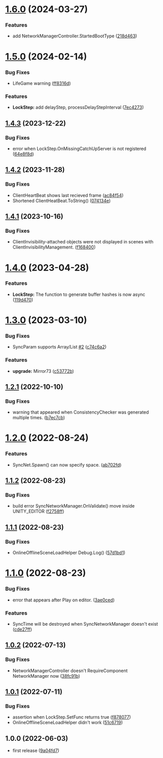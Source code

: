# [1.6.0](https://github.com/fuqunaga/SyncUtilForMirror/compare/v1.5.0...v1.6.0) (2024-03-27)


### Features

* add NetworkManagerController.StartedBootType ([218d463](https://github.com/fuqunaga/SyncUtilForMirror/commit/218d46320337ca74bffb8020ab8de4d05f692fd7))

# [1.5.0](https://github.com/fuqunaga/SyncUtilForMirror/compare/v1.4.3...v1.5.0) (2024-02-14)


### Bug Fixes

* LifeGame warning ([ff8316d](https://github.com/fuqunaga/SyncUtilForMirror/commit/ff8316dda1ae413b0540f3ae6cbaf8319a80affa))


### Features

* **LockStep:** add delayStep, processDelayStepInterval ([7ec4273](https://github.com/fuqunaga/SyncUtilForMirror/commit/7ec42731e3979e87ca25561b36ed2b0033052684))

## [1.4.3](https://github.com/fuqunaga/SyncUtilForMirror/compare/v1.4.2...v1.4.3) (2023-12-22)


### Bug Fixes

* error when LockStep.OnMissingCatchUpServer is not registered ([64e8f8d](https://github.com/fuqunaga/SyncUtilForMirror/commit/64e8f8df8b4cdc3929b78a160afc3615cc5cd6a8))

## [1.4.2](https://github.com/fuqunaga/SyncUtilForMirror/compare/v1.4.1...v1.4.2) (2023-11-28)


### Bug Fixes

* ClientHeartBeat shows last recieved frame ([ac84f54](https://github.com/fuqunaga/SyncUtilForMirror/commit/ac84f540a7f80dfedf1f542d309af02eea49cc6f))
* Shortened ClientHeatBeat.ToString() ([074134e](https://github.com/fuqunaga/SyncUtilForMirror/commit/074134e2bd52c4629d117e18b939c9e4835dec0d))

## [1.4.1](https://github.com/fuqunaga/SyncUtilForMirror/compare/v1.4.0...v1.4.1) (2023-10-16)


### Bug Fixes

* ClientInvisibility-attached objects were not displayed in scenes with ClientInvisibilityManagement. ([f168400](https://github.com/fuqunaga/SyncUtilForMirror/commit/f16840035654988100948a0a07ba6e77d74cb900))

# [1.4.0](https://github.com/fuqunaga/SyncUtilForMirror/compare/v1.3.0...v1.4.0) (2023-04-28)


### Features

* **LockStep:** The function to generate buffer hashes is now async ([119d470](https://github.com/fuqunaga/SyncUtilForMirror/commit/119d4701c010cabcae49bbeb092fbbd88be80a39))

# [1.3.0](https://github.com/fuqunaga/SyncUtilForMirror/compare/v1.2.1...v1.3.0) (2023-03-10)


### Bug Fixes

* SyncParam supports Array/List [#2](https://github.com/fuqunaga/SyncUtilForMirror/issues/2) ([c74c6a2](https://github.com/fuqunaga/SyncUtilForMirror/commit/c74c6a25f8a01e99e1ba02c6c62e9b93b45f5a24))


### Features

* **upgrade:** Mirror73 ([c53772b](https://github.com/fuqunaga/SyncUtilForMirror/commit/c53772b625d61095bf2f42b88cb16b7248b2ae52))

## [1.2.1](https://github.com/fuqunaga/SyncUtilForMirror/compare/v1.2.0...v1.2.1) (2022-10-10)


### Bug Fixes

* warning that appeared when ConsistencyChecker was generated multiple times. ([b7ec7cb](https://github.com/fuqunaga/SyncUtilForMirror/commit/b7ec7cbf16c7988ad2aa66ce66d77e6d89140a40))

# [1.2.0](https://github.com/fuqunaga/SyncUtilForMirror/compare/v1.1.2...v1.2.0) (2022-08-24)


### Features

* SyncNet.Spawn() can now specify space. ([ab702fd](https://github.com/fuqunaga/SyncUtilForMirror/commit/ab702fdb65bc0ed91f8ec3247b19948540673108))

## [1.1.2](https://github.com/fuqunaga/SyncUtilForMirror/compare/v1.1.1...v1.1.2) (2022-08-23)


### Bug Fixes

* build error SyncNetworkManager.OnValidate() move inside UNITY_EDITOR ([f2758ff](https://github.com/fuqunaga/SyncUtilForMirror/commit/f2758ff478a6081c0e97095526bfda12d3771cbb))

## [1.1.1](https://github.com/fuqunaga/SyncUtilForMirror/compare/v1.1.0...v1.1.1) (2022-08-23)


### Bug Fixes

* OnlineOfflineSceneLoadHelper Debug.Log() ([57d1bd1](https://github.com/fuqunaga/SyncUtilForMirror/commit/57d1bd1174bf8fcfc9f96308de989a33d7278380))

# [1.1.0](https://github.com/fuqunaga/SyncUtilForMirror/compare/v1.0.2...v1.1.0) (2022-08-23)


### Bug Fixes

*  error that appears after Play on editor. ([3ae0ced](https://github.com/fuqunaga/SyncUtilForMirror/commit/3ae0ced6820c5c3c39f92fc7da99f7ae1a228c36))


### Features

* SyncTime will be destroyed when SyncNetworkManager doesn't exist ([cde27ff](https://github.com/fuqunaga/SyncUtilForMirror/commit/cde27ffacc4393181c7638324a1708fe545b4647))

## [1.0.2](https://github.com/fuqunaga/SyncUtilForMirror/compare/v1.0.1...v1.0.2) (2022-07-13)


### Bug Fixes

* NetworkManagerController doesn't RequireComponent NetworkManager now ([38fc91b](https://github.com/fuqunaga/SyncUtilForMirror/commit/38fc91b49635fea7e2611ff5c6766ce5cafb3601))

## [1.0.1](https://github.com/fuqunaga/SyncUtilForMirror/compare/v1.0.0...v1.0.1) (2022-07-11)


### Bug Fixes

* assertion when LockStep.SetFunc returns true ([f878077](https://github.com/fuqunaga/SyncUtilForMirror/commit/f878077412e7c3ebdbb373d7921ccff31318965b))
* OnlineOfflineSceneLoadHelper didn't work ([51c6719](https://github.com/fuqunaga/SyncUtilForMirror/commit/51c67196033dc144191472173f16bd591612b431))

## 1.0.0 (2022-06-03)

* first release ([9a04fd7](https://github.com/fuqunaga/SyncUtilForMirror/commit/9a04fd701cdfd4db935d72499a7239fbd1e6ce96))
